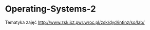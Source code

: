 Operating-Systems-2
===================

Tematyka zajęć
  http://www.zsk.ict.pwr.wroc.pl/zsk/dyd/intinz/so/lab/
